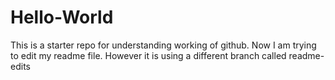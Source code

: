 # Hello-World
This is a starter repo for understanding working of github.
Now I am trying to edit my readme file.
However it is using a different branch called readme-edits
